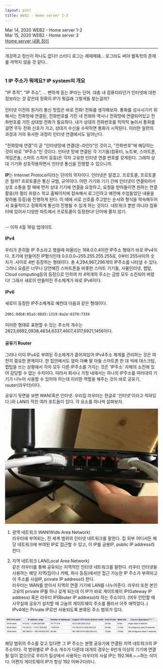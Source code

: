 ```yaml
---
layout: post
title: Web2 - Home server 1-3
---
```


Mar 14, 2020    WEB2 - Home server 1-2  
Mar 15, 2020    WEB2 - Home server 3  
[Home server 내용 정리](https://eunzihong.github.io/html-css/homeserver.html)  

----

개강하고 정신이 하나도 없다!! 스터디 로그는 제때제떄... 로그라도 써야 웹독학의 존재를 까먹지 않을 것 같다..   
<br>

### 1 IP 주소가 뭐에요? IP system의 개요  
"IP 추적", "IP 주소", ... 뻔하게 듣는 IP라는 단어. 대충 내 컴퓨터라던가 인터넷에 대한 정보라는 것 같은데 정확히 IP가 뭐길래 그렇게들 찾는걸까?  
<br>
인터넷 이전의 원거리 통신 맛집은 바로 전화! 전화를 생각해보자. 통화를 성사시기키 위해서는 전화망에 연결된, 전화번호를 가진 내 전화와 역시나 전화망에 연결되어있고 전화번호를 가진 상대방 전화가 필요하다. 내가 상대의 전화번호를 띡띡띡 눌러서 통화를 걸면 뚜두 전화 신호가 가고, 상대가 수신을 수락하면 통화가 시작된다. 이러한 일련의 과정과 거의 유사한 과정이 인터넷 연결에서도 일어난다.  
<br>
"전화망에 연결"이 곧 "인터넷망에 연결(온-라인!)"인 것이고, "전화번호"에 해당하는 것이 바로 "IP주소"인 것이다. 인터넷 망에 연결된 각 기기들(컴퓨터, 노트북, 스마트폰, 게임콘솔, 스마트 스피커 등등)은 각자 고유한 인터넷 연결 번호를 갖게된다. 그래야 상대 기기와 상호작용하면서 인터넷 통신을 진행할 수 있으니까.  
<br>
**IP**는 Internet Protocol이라는 단어의 약자이다. 인터넷은 알겠고. 프로토콜, 프로토콜은 뭘까?
 프로토콜은 통신 규범, 규약이다. 어떤 기기와 기기 간에 인터넷이 연결되어서 상호 소통을 할 때에 먼저 상대 기기에 연결을 요청하고, 요청을 받아들이면 원하는 연결 활동(저 멀리 프랑스 학교 홈페이지에 접속해서 로그인하고 예전에 수업들었던 내용을 찾아봄 등등)을 진행하게 된다. 이 때에 서로 신호를 주고받는 순서와 형식을 약속해두어서 효율적이고 정확하게 통신이 진행될 수 있게 하는 것이다. 네트워크 뿐만 아니라 컴퓨터에 있어서 다양한 파트에서 프로토콜이 등장한다! 단어에 쫄지 않기.  
<br>

-- 이하 4월 16일 업데이트 

#### IPv4
우리가 흔히들 IP 주소라고 했을때 떠올리는 168.0.0.4이런 IP주소 형태가 바로 IPv4이다. 초기에 만들어진 IP형식인데 0.0.0.0~255.255.255.255로, 0부터 255사이의 숫자가 .사이로 4번 등장하는 형태이다. 총 4,294,967,296개의 IP주소를 나타낼 수 있다. 그러나 요즘은 너무나 당연해진 스마트폰을 비롯한 스마트 기기들, 사물인터넷, 랩탑, Cloud computing등의 등장으로 인하여 저 4억개의 주소는 금방 모두 소진되어 버렸다! 그래서 새로이 만들어진 주소체계가 바로 IPv6이다.   

#### IPv6
새로이 등장한 IP주소체계로 예컨대 다음과 같은 형태이다.  
<br>
`2001:0db8:85a3:08d3:1319:8a2e:0370:7334`  
<br>
이러한 형태로 표현할 수 있는 주소의 개수는 2823,6692,0938,4634,6337,4607,4317,6921,1456이다. 

#### 공유기 Router  

그러나 이미 IPv4로 부여된 주소체계가 흩어져있어 IPv4주소 체계를 관리하는 것은 여전히 중요한 문제이다. 한 집안에서도 엄마 아빠 딸 아들 스마트폰 한 대 씩에 데스크탑, 랩탑을 쓰는 상황에서 각자 모두 다른 IP주소를 가지는 것은 'IP주소' 자체의 소진에 있어 감당할 수 없는 수치이다. 따라서 회사나 가정 내에서는 하나의 IP주소를 여러대의 기기가 나누어 사용할 수 있어야 하는데 이러한 역할을 해주는 것이 바로 공유기, router(라우터)이다.  

공유기 뒷면을 보면 WAN(혹은 인터넷. 우리집 라우터는 한글로 '인터넷'이라고 적혀있다.)와 LAN라 적힌 여러 포트들이 있다. 각 요소를 하나씩 살펴보자.  

![우리 집 라우터 뒷면 전격 공개](../images/router.jpg)

1. 광역 네트워크 WAN(Wide Area Network)  
라우터에 부여되는, 전 세계 범위의 인터넷 네트워크를 말한다. 집 외부 어디서든 해당 네트워크에 부여된 IP로 접근할 수 있고, 이 IP를 공용IP, public IP address라 한다. 

2. 지역 네트워크 LAN(Local Area Network)  
같은 라우터를 통해 공유되는 지역적인 인터넷 네트워크를 말한다. 라우터 인터넷을 사용하는 해당 지역(집이나 카페, 회사 등등)에서만 접근 가능한 IP 주소가 부여되고 이 주소를 사설IP, private IP address라 한다.  
라우터는 WAN를 받아서 지역의 연결 기기에 LAN를 나누어준다. 라우터 또한 본인 고유의 private IP를 하나 갖게 되는데 이 IP가 바로 게이트웨이 IP(Gateway IP address) 혹은 라우터 IP(Router IP address)라 하는 주소이다. (어우 인턴할 때 사무실에 공유기 설치할 때 고놈의 게이트웨이 주소를 몰라서 아주 애먹었다..)  
IPv4에는 Private IP로만 사용되도록 분류된 주소 범위가 있다.   

![IPv4 Private IP address range](../images/IPv4_private_range.jpg)  

해당 범위의 주소를 갖고 있다면 그 IP 주소는 분명 공유기에 연결된 지역 네트워크의 IP주소이다. 각 범위별로 IP 주소 개수가 다른데 대개의 경우는 6만개 이상의 기기에 연결될 일이 없으므로 우리가 일상에서 사용하는 라우터의 사설 IP는 192.168.~.~하는 식이다. 어쩐지 게이트웨이 IP가 항상 192 어쩌구더라니.
